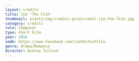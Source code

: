 ```yaml
---
layout: credits
title: Jim 'The Fish'
thumbnail: assets/img/credits-grid/credit-jim-the-fish.jpg
category: credits
role: Composer
type: Short Film
year: 2016
imdb: https://www.facebook.com/jimthefishfilm
genre: Drama/Romance
director: Andrew Tulloch
---
```



